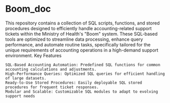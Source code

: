 # Boom_doc

This repository contains a collection of SQL scripts, functions, and stored procedures designed to efficiently handle accounting-related support tickets within the Ministry of Health's "Boom" system. These SQL-based tools are optimized to streamline data processing, enhance query performance, and automate routine tasks, specifically tailored for the unique requirements of accounting operations in a high-demand support environment.
Key Features

    SQL-Based Accounting Automation: Predefined SQL functions for common accounting calculations and adjustments.
    High-Performance Queries: Optimized SQL queries for efficient handling of large datasets.
    Ready-to-Use Stored Procedures: Easily deployable SQL stored procedures for frequent ticket responses.
    Modular and Scalable: Customizable SQL modules to adapt to evolving support needs
